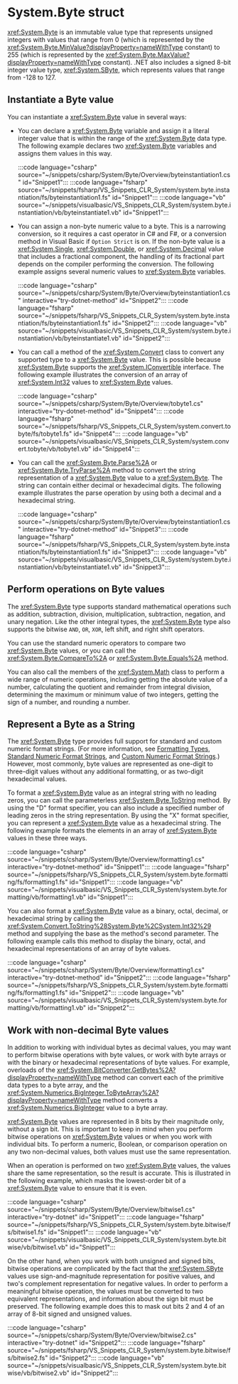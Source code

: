 # System.Byte struct

<xref:System.Byte> is an immutable value type that represents unsigned integers with values that range from 0 (which is represented by the <xref:System.Byte.MinValue?displayProperty=nameWithType> constant) to 255 (which is represented by the <xref:System.Byte.MaxValue?displayProperty=nameWithType> constant). .NET also includes a signed 8-bit integer value type, <xref:System.SByte>, which represents values that range from -128 to 127.

## Instantiate a Byte value

You can instantiate a <xref:System.Byte> value in several ways:

- You can declare a <xref:System.Byte> variable and assign it a literal integer value that is within the range of the <xref:System.Byte> data type. The following example declares two <xref:System.Byte> variables and assigns them values in this way.

  :::code language="csharp" source="~/snippets/csharp/System/Byte/Overview/byteinstantiation1.cs" id="Snippet1":::
  :::code language="fsharp" source="~/snippets/fsharp/VS_Snippets_CLR_System/system.byte.instantiation/fs/byteinstantiation1.fs" id="Snippet1":::
  :::code language="vb" source="~/snippets/visualbasic/VS_Snippets_CLR_System/system.byte.instantiation/vb/byteinstantiate1.vb" id="Snippet1":::

- You can assign a non-byte numeric value to a byte. This is a narrowing conversion, so it requires a cast operator in C# and F#, or a conversion method in Visual Basic if `Option Strict` is on. If the non-byte value is a <xref:System.Single>, <xref:System.Double>, or <xref:System.Decimal> value that includes a fractional component, the handling of its fractional part depends on the compiler performing the conversion. The following example assigns several numeric values to <xref:System.Byte> variables.

  :::code language="csharp" source="~/snippets/csharp/System/Byte/Overview/byteinstantiation1.cs" interactive="try-dotnet-method" id="Snippet2":::
  :::code language="fsharp" source="~/snippets/fsharp/VS_Snippets_CLR_System/system.byte.instantiation/fs/byteinstantiation1.fs" id="Snippet2":::
  :::code language="vb" source="~/snippets/visualbasic/VS_Snippets_CLR_System/system.byte.instantiation/vb/byteinstantiate1.vb" id="Snippet2":::

- You can call a method of the <xref:System.Convert> class to convert any supported type to a <xref:System.Byte> value. This is possible because <xref:System.Byte> supports the <xref:System.IConvertible> interface. The following example illustrates the conversion of an array of <xref:System.Int32> values to <xref:System.Byte> values.

  :::code language="csharp" source="~/snippets/csharp/System/Byte/Overview/tobyte1.cs" interactive="try-dotnet-method" id="Snippet4":::
  :::code language="fsharp" source="~/snippets/fsharp/VS_Snippets_CLR_System/system.convert.tobyte/fs/tobyte1.fs" id="Snippet4":::
  :::code language="vb" source="~/snippets/visualbasic/VS_Snippets_CLR_System/system.convert.tobyte/vb/tobyte1.vb" id="Snippet4":::

- You can call the <xref:System.Byte.Parse%2A> or <xref:System.Byte.TryParse%2A> method to convert the string representation of a <xref:System.Byte> value to a <xref:System.Byte>. The string can contain either decimal or hexadecimal digits. The following example illustrates the parse operation by using both a decimal and a hexadecimal string.

  :::code language="csharp" source="~/snippets/csharp/System/Byte/Overview/byteinstantiation1.cs" interactive="try-dotnet-method" id="Snippet3":::
  :::code language="fsharp" source="~/snippets/fsharp/VS_Snippets_CLR_System/system.byte.instantiation/fs/byteinstantiation1.fs" id="Snippet3":::
  :::code language="vb" source="~/snippets/visualbasic/VS_Snippets_CLR_System/system.byte.instantiation/vb/byteinstantiate1.vb" id="Snippet3":::

## Perform operations on Byte values

The <xref:System.Byte> type supports standard mathematical operations such as addition, subtraction, division, multiplication, subtraction, negation, and unary negation. Like the other integral types, the <xref:System.Byte> type also supports the bitwise `AND`, `OR`, `XOR`, left shift, and right shift operators.

You can use the standard numeric operators to compare two <xref:System.Byte> values, or you can call the <xref:System.Byte.CompareTo%2A> or <xref:System.Byte.Equals%2A> method.

You can also call the members of the <xref:System.Math> class to perform a wide range of numeric operations, including getting the absolute value of a number, calculating the quotient and remainder from integral division, determining the maximum or minimum value of two integers, getting the sign of a number, and rounding a number.

## Represent a Byte as a String

The <xref:System.Byte> type provides full support for standard and custom numeric format strings. (For more information, see [Formatting Types](/dotnet/standard/base-types/formatting-types), [Standard Numeric Format Strings](/dotnet/standard/base-types/standard-numeric-format-strings), and [Custom Numeric Format Strings](/dotnet/standard/base-types/custom-numeric-format-strings).) However, most commonly, byte values are represented as one-digit to three-digit values without any additional formatting, or as two-digit hexadecimal values.

To format a <xref:System.Byte> value as an integral string with no leading zeros, you can call the parameterless <xref:System.Byte.ToString> method. By using the "D" format specifier, you can also include a specified number of leading zeros in the string representation. By using the "X" format specifier, you can represent a <xref:System.Byte> value as a hexadecimal string. The following example formats the elements in an array of <xref:System.Byte> values in these three ways.

:::code language="csharp" source="~/snippets/csharp/System/Byte/Overview/formatting1.cs" interactive="try-dotnet-method" id="Snippet1":::
:::code language="fsharp" source="~/snippets/fsharp/VS_Snippets_CLR_System/system.byte.formatting/fs/formatting1.fs" id="Snippet1":::
:::code language="vb" source="~/snippets/visualbasic/VS_Snippets_CLR_System/system.byte.formatting/vb/formatting1.vb" id="Snippet1":::

You can also format a <xref:System.Byte> value as a binary, octal, decimal, or hexadecimal string by calling the <xref:System.Convert.ToString%28System.Byte%2CSystem.Int32%29> method and supplying the base as the method's second parameter. The following example calls this method to display the binary, octal, and hexadecimal representations of an array of byte values.

:::code language="csharp" source="~/snippets/csharp/System/Byte/Overview/formatting1.cs" interactive="try-dotnet-method" id="Snippet2":::
:::code language="fsharp" source="~/snippets/fsharp/VS_Snippets_CLR_System/system.byte.formatting/fs/formatting1.fs" id="Snippet2":::
:::code language="vb" source="~/snippets/visualbasic/VS_Snippets_CLR_System/system.byte.formatting/vb/formatting1.vb" id="Snippet2":::

## Work with non-decimal Byte values

In addition to working with individual bytes as decimal values, you may want to perform bitwise operations with byte values, or work with byte arrays or with the binary or hexadecimal representations of byte values. For example, overloads of the <xref:System.BitConverter.GetBytes%2A?displayProperty=nameWithType> method can convert each of the primitive data types to a byte array, and the <xref:System.Numerics.BigInteger.ToByteArray%2A?displayProperty=nameWithType> method converts a <xref:System.Numerics.BigInteger> value to a byte array.

<xref:System.Byte> values are represented in 8 bits by their magnitude only, without a sign bit. This is important to keep in mind when you perform bitwise operations on <xref:System.Byte> values or when you work with individual bits. To perform a numeric, Boolean, or comparison operation on any two non-decimal values, both values must use the same representation.

When an operation is performed on two <xref:System.Byte> values, the values share the same representation, so the result is accurate. This is illustrated in the following example, which masks the lowest-order bit of a <xref:System.Byte> value to ensure that it is even.

:::code language="csharp" source="~/snippets/csharp/System/Byte/Overview/bitwise1.cs" interactive="try-dotnet" id="Snippet1":::
:::code language="fsharp" source="~/snippets/fsharp/VS_Snippets_CLR_System/system.byte.bitwise/fs/bitwise1.fs" id="Snippet1":::
:::code language="vb" source="~/snippets/visualbasic/VS_Snippets_CLR_System/system.byte.bitwise/vb/bitwise1.vb" id="Snippet1":::

On the other hand, when you work with both unsigned and signed bits, bitwise operations are complicated by the fact that the <xref:System.SByte> values use sign-and-magnitude representation for positive values, and two's complement representation for negative values. In order to perform a meaningful bitwise operation, the values must be converted to two equivalent representations, and information about the sign bit must be preserved. The following example does this to mask out bits 2 and 4 of an array of 8-bit signed and unsigned values.

:::code language="csharp" source="~/snippets/csharp/System/Byte/Overview/bitwise2.cs" interactive="try-dotnet" id="Snippet2":::
:::code language="fsharp" source="~/snippets/fsharp/VS_Snippets_CLR_System/system.byte.bitwise/fs/bitwise2.fs" id="Snippet2":::
:::code language="vb" source="~/snippets/visualbasic/VS_Snippets_CLR_System/system.byte.bitwise/vb/bitwise2.vb" id="Snippet2":::
